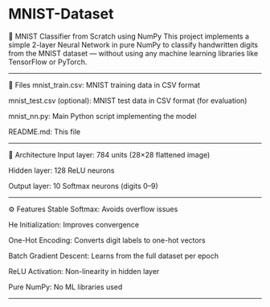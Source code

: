 # MNIST-Dataset
🧠 MNIST Classifier from Scratch using NumPy
This project implements a simple 2-layer Neural Network in pure NumPy to classify handwritten digits from the MNIST dataset — without using any machine learning libraries like TensorFlow or PyTorch.
______________________________________________________________________________________________________________________________________________________________________________________________________

📂 Files
mnist_train.csv: MNIST training data in CSV format

mnist_test.csv (optional): MNIST test data in CSV format (for evaluation)

mnist_nn.py: Main Python script implementing the model

README.md: This file

______________________________________________________________________________________________________________________________________________________________________________________________________

🧱 Architecture
Input layer: 784 units (28×28 flattened image)

Hidden layer: 128 ReLU neurons

Output layer: 10 Softmax neurons (digits 0–9)

________________________________________________________________________________________________________________________________________________________________________________________________________

⚙️ Features
Stable Softmax: Avoids overflow issues

He Initialization: Improves convergence

One-Hot Encoding: Converts digit labels to one-hot vectors

Batch Gradient Descent: Learns from the full dataset per epoch

ReLU Activation: Non-linearity in hidden layer

Pure NumPy: No ML libraries used

_________________________________________________________________________________________________________________________________________________________________________________________________________
